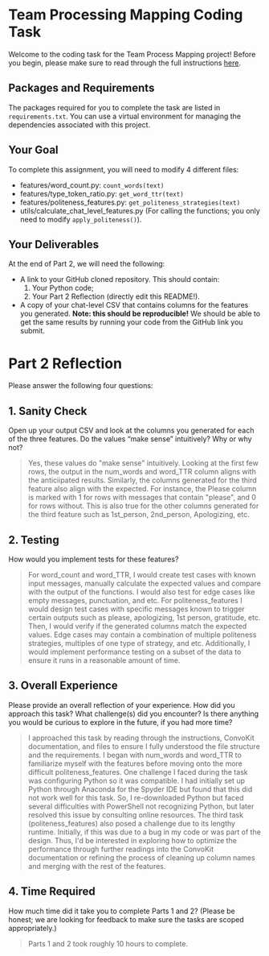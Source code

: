 # Team Processing Mapping Coding Task
Welcome to the coding task for the Team Process Mapping project! Before you begin, please make sure to read through the full instructions [here](https://docs.google.com/document/d/1_FZ-N-7Qr9_CXK-fX9vdcMhkaDzmRXyUh1aHEHjL1hs/edit).

## Packages and Requirements
The packages required for you to complete the task are listed in `requirements.txt`. You can use a virtual environment for managing the dependencies associated with this project.

## Your Goal
To complete this assignment, you will need to modify 4 different files:
- features/word_count.py: `count_words(text)`
- features/type_token_ratio.py: `get_word_ttr(text)`
- features/politeness_features.py: `get_politeness_strategies(text)`
- utils/calculate_chat_level_features.py (For calling the functions; you only need to modify `apply_politeness()`).

## Your Deliverables
At the end of Part 2, we will need the following:
- A link to your GitHub cloned repository. This should contain:
  1. Your Python code;
  2. Your Part 2 Reflection (directly edit this README!).
- A copy of your chat-level CSV that contains columns for the features you generated. **Note: this should be reproducible!** We should be able to get the same results by running your code from the GitHub link you submit.

# Part 2 Reflection
Please answer the following four questions:

## 1. Sanity Check
Open up your output CSV and look at the columns you generated for each of the three features. Do the values “make sense” intuitively? Why or why not?
> Yes, these values do "make sense" intuitively. Looking at the first few rows, the output in the num_words and word_TTR column aligns with the anticiipated results. Similarly, the columns generated for the third feature also align with the expected. For instance, the Please column is marked with 1 for rows with messages that contain "please", and 0 for rows without. This is also true for the other columns generated for the third feature such as 1st_person, 2nd_person, Apologizing, etc.

## 2. Testing
How would you implement tests for these features?
> For word_count and word_TTR, I would create test cases with known input messages, manually calculate the expected values and compare with the output of the functions. I would also test for edge cases like empty messages, punctuation, and etc. For politeness_features I would design test cases with specific messages known to trigger certain outputs such as please, apologizing, 1st person, gratitude, etc. Then, I would verify if the generated columns match the expected values. Edge cases may contain a combination of multiple politeness strategies, multiples of one type of strategy, and etc. Additionally, I would implement performance testing on a subset of the data to ensure it runs in a reasonable amount of time.

## 3. Overall Experience
Please provide an overall reflection of your experience. How did you approach this task? What challenge(s) did you encounter? Is there anything you would be curious to explore in the future, if you had more time?
> I approached this task by reading through the instructions, ConvoKit documentation, and files to ensure I fully understood the file structure and the requirements. I began with num_words and word_TTR to familiarize myself with the features before moving onto the more difficult politeness_features. One challenge I faced during the task was configuring Python so it was compatible. I had initially set up Python through Anaconda for the Spyder IDE but found that this did not work well for this task. So, I re-downloaded Python but faced several difficulties with PowerShell not recognizing Python, but later resolved this issue by consulting online resources. The third task (politeness_features) also posed a challenge due to its lengthy runtime. Initially, if this was due to a bug in my code or was part of the design. Thus, I'd be interested in exploring how to optimize the performance through further readings into the ConvoKit documentation or refining the process of cleaning up column names and merging with the rest of the features.

## 4. Time Required
How much time did it take you to complete Parts 1 and 2? (Please be honest; we are looking for feedback to make sure the tasks are scoped appropriately.)
> Parts 1 and 2 took roughly 10 hours to complete.
